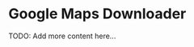 Google Maps Downloader
============================================

TODO: Add more content here...
